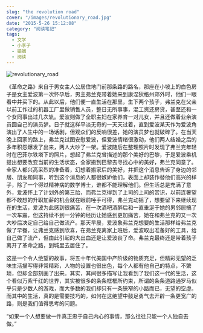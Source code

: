 ```yaml
---
slug: "the revolution road"
cover: "/images/revolutionary_road.jpg"
date: "2015-5-26 15:12:08"
category: "阅读笔记"
tags:
  - 文学
  - 小李子
  - 婚姻
  - 阅读
---
```


![revolutionary_road](/images/revolutionary_road.jpg)

《革命之路》来自于男女主人公居住地门前那条路的路名，那座在小坡上的白色房子是女主爱波第一次怀孕后，男主弗兰克带着她来到康涅狄格州郊外时，他们一眼看中并买下的。从此以后，他们便一直生活在那里，生下两个孩子，弗兰克在父亲以前工作过的机器工厂里做销售人员，整日无所事事，混工资还房贷，甚至还和一个女同事出过几次轨。爱波则做了全职主妇在家养育一对儿女，并且还做着业余演员圆自己的演员梦。日子就这样平淡无奇的一天天过着，直到爱波某天作为爱波角演出了人生中的一场话剧，但观众们的反响很差，她的演员梦也就破碎了。在当天晚上回家的路上，弗兰克试图安慰爱波，但爱波情绪很激动，他们两人结婚之后的多年积怨爆发了出来，两人大吵了一架。爱波随后在整理照片时发现了弗兰克年轻时在巴菲尔铁塔下的照片，想起了弗兰克曾描述的那个美好的巴黎，于是爱波乘机提出想要改变当前的生活状态，全家搬到巴黎去寻找心中的美好，弗兰克同意了。全家人都兴高采烈的准备着，幻想着搬家后的美好，并把这个消息告诉了身边的邻居、朋友和同事，听到这个消息的人都很嫉妒他们，表面上却装作替他们高兴的样子，除了一个得过精神病的数学博士，谁都不能理解他们。但生活总是充满了意外，爱波怀上了计划外的第三胎，而弗兰克得到了上司的上司的赏识，以前连奢望都不敢想的升职加薪的机会就在眼前唾手可得，弗兰克动摇了，想要留下来继续现在的生活，爱波为此感到很痛苦，在一次酒吧酒醉后和一直垂涎于她的男邻居搞了一次车震，但这持续不到一分钟的经历让她感到更加痛苦，她在和弗兰克的又一次大吵后决定自己给自己做流产。那天早晨，爱波象弗兰克想要的生活那样给弗兰克做了早餐，让弗兰克感到欣喜，在弗兰克离家上班后，爱波取出准备好的工具，给自己做了流产，但由此引起的大出血还是让爱波丧了命。弗兰克最终还是带着孩子离开了革命之路，到城里去居住了。

这是一个令人绝望的故事，将五十年代美国中产阶级的物质充足，但精彩无望的乏味生活描写得非常精彩，人物的设置也很出色，每个人都有他自己的特点，不繁琐，但却全部刻画了出来。其实，其间很多描写让我看到了我们这一代的生活，这个看似万紫千红的世界，其实被很多的条条框框所约束，所谓的条条道路通罗马似乎只是少数人的游戏，而大多数的我们却只有一条狭窄的小路而已，无望的空虚。而其中的生活，真的是需要技巧的，如何在这绝望中鼓足勇气去开辟一条更宽广的路，则是我们值得思考的问题。

“如果一个人想要做一件真正忠于自己内心的事情，那么往往只能一个人独自去做。”
